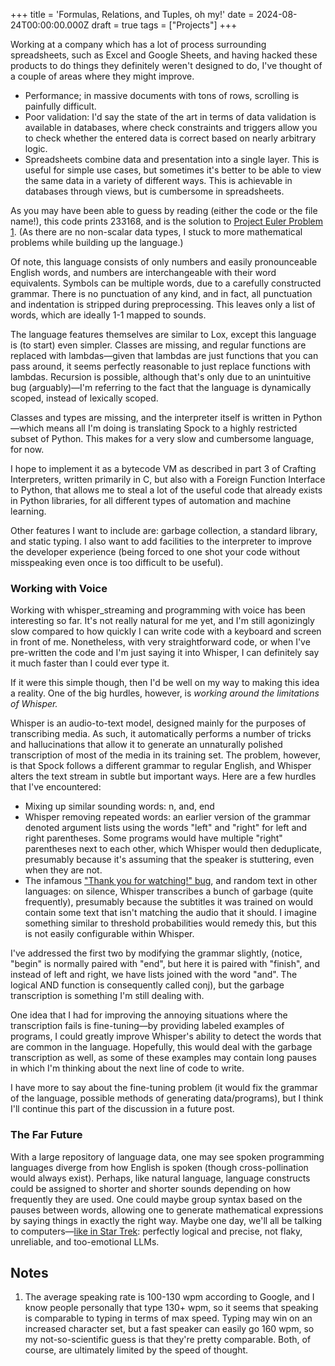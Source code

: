 +++
title = 'Formulas, Relations, and Tuples, oh my!'
date = 2024-08-24T00:00:00.000Z
draft = true
tags = ["Projects"]
+++

Working at a company which has a lot of process surrounding spreadsheets, such as Excel and Google Sheets, and having hacked these products to do things they definitely weren't designed to do, I've thought of a couple of areas where they might improve.

- Performance; in massive documents with tons of rows, scrolling is painfully difficult.
- Poor validation: I'd say the state of the art in terms of data validation is available in databases, where check constraints and triggers allow you to check whether the entered data is correct based on nearly arbitrary logic.
- Spreadsheets combine data and presentation into a single layer. This is useful for simple use cases, but sometimes it's better to be able to view the same data in a variety of different ways. This is achievable in databases through views, but is cumbersome in spreadsheets.

As you may have been able to guess by reading (either the code or the file name!), this code prints 233168, and is the solution to [Project Euler Problem 1](https://projecteuler.net/problem=1). (As there are no non-scalar data types, I stuck to more mathematical problems while building up the language.)

Of note, this language consists of only numbers and easily pronounceable English words, and numbers are interchangeable with their word equivalents. Symbols can be multiple words, due to a carefully constructed grammar. There is no punctuation of any kind, and in fact, all punctuation and indentation is stripped during preprocessing. This leaves only a list of words, which are ideally 1-1 mapped to sounds.

The language features themselves are similar to Lox, except this language is (to start) even simpler. Classes are missing, and regular functions are replaced with lambdas—given that lambdas are just functions that you can pass around, it seems perfectly reasonable to just replace functions with lambdas. Recursion is possible, although that's only due to an unintuitive bug (arguably)—I'm referring to the fact that the language is dynamically scoped, instead of lexically scoped.

Classes and types are missing, and the interpreter itself is written in Python—which means all I'm doing is translating Spock to a highly restricted subset of Python. This makes for a very slow and cumbersome language, for now.

I hope to implement it as a bytecode VM as described in part 3 of Crafting Interpreters, written primarily in C, but also with a Foreign Function Interface to Python, that allows me to steal a lot of the useful code that already exists in Python libraries, for all different types of automation and machine learning.

Other features I want to include are: garbage collection, a standard library, and static typing. I also want to add facilities to the interpreter to improve the developer experience (being forced to one shot your code without misspeaking even once is too difficult to be useful).

### Working with Voice

Working with whisper_streaming and programming with voice has been interesting so far. It's not really natural for me yet, and I'm still agonizingly slow compared to how quickly I can write code with a keyboard and screen in front of me. Nonetheless, with very straightforward code, or when I've pre-written the code and I'm just saying it into Whisper, I can definitely say it much faster than I could ever type it.

If it were this simple though, then I'd be well on my way to making this idea a reality. One of the big hurdles, however, is *working around the limitations of Whisper.*

Whisper is an audio-to-text model, designed mainly for the purposes of transcribing media. As such, it automatically performs a number of tricks and hallucinations that allow it to generate an unnaturally polished transcription of most of the media in its training set. The problem, however, is that Spock follows a different grammar to regular English, and Whisper alters the text stream in subtle but important ways. Here are a few hurdles that I've encountered:

- Mixing up similar sounding words: n, and, end
- Whisper removing repeated words: an earlier version of the grammar denoted argument lists using the words "left" and "right" for left and right parentheses. Some programs would have multiple "right" parentheses next to each other, which Whisper would then deduplicate, presumably because it's assuming that the speaker is stuttering, even when they are not.
- The infamous ["Thank you for watching!" bug](https://www.reddit.com/r/ChatGPT/comments/15mmraf/why_does_it_keep_transcribing_thank_you_for/), and random text in other languages: on silence, Whisper transcribes a bunch of garbage (quite frequently), presumably because the subtitles it was trained on would contain some text that isn't matching the audio that it should. I imagine something similar to threshold probabilities would remedy this, but this is not easily configurable within Whisper.

I've addressed the first two by modifying the grammar slightly, (notice, "begin" is normally paired with "end", but here it is paired with "finish", and instead of left and right, we have lists joined with the word "and". The logical AND function is consequently called conj), but the garbage transcription is something I'm still dealing with.

One idea that I had for improving the annoying situations where the transcription fails is fine-tuning—by providing labeled examples of programs, I could greatly improve Whisper's ability to detect the words that are common in the language. Hopefully, this would deal with the garbage transcription as well, as some of these examples may contain long pauses in which I'm thinking about the next line of code to write.

I have more to say about the fine-tuning problem (it would fix the grammar of the language, possible methods of generating data/programs), but I think I'll continue this part of the discussion in a future post.

### The Far Future

With a large repository of language data, one may see spoken programming languages diverge from how English is spoken (though cross-pollination would always exist). Perhaps, like natural language, language constructs could be assigned to shorter and shorter sounds depending on how frequently they are used. One could maybe group syntax based on the pauses between words, allowing one to generate mathematical expressions by saying things in exactly the right way. Maybe one day, we'll all be talking to computers—[like in Star Trek](https://www.youtube.com/watch?v=Drr6_zikuZQ): perfectly logical and precise, not flaky, unreliable, and too-emotional LLMs.

## Notes

1. The average speaking rate is 100-130 wpm according to Google, and I know people personally that type 130+ wpm, so it seems that speaking is comparable to typing in terms of max speed. Typing may win on an increased character set, but a fast speaker can easily go 160 wpm, so my not-so-scientific guess is that they're pretty comparable. Both, of course, are ultimately limited by the speed of thought.

